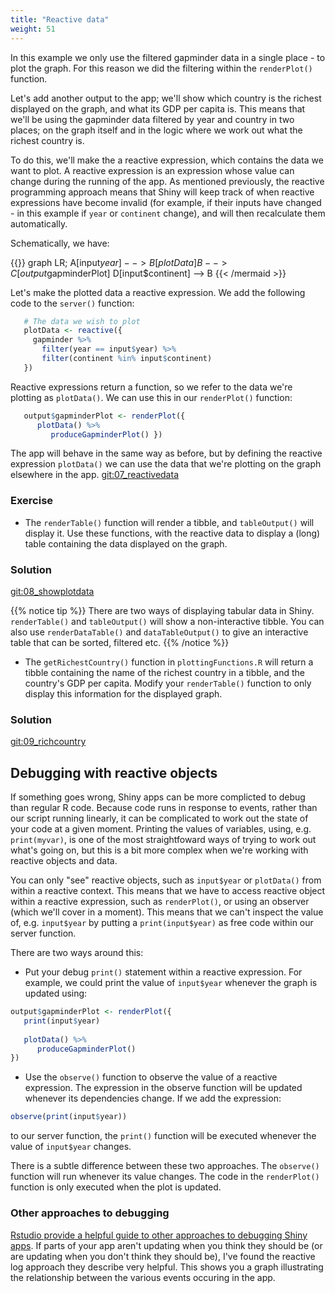 ```yaml
---
title: "Reactive data"
weight: 51
---
```



In this example we only use the filtered gapminder data in a single place - to plot the graph.   For this reason we did the filtering within the `renderPlot()` function.   

Let's add another output to the app; we'll show which country is the richest displayed on the graph, and what its GDP per capita is. This means that we'll be using the gapminder data filtered by year and country in two places; on the graph itself and in the logic where we work out what the richest country is.   

To do this, we'll make the a reactive expression, which contains the data we want to plot.  A reactive expression is an expression whose value can change during the running of the app.   As mentioned previously, the reactive programming approach means that Shiny will keep track of when reactive expressions have become invalid (for example, if their inputs have changed - in this example if `year` or `continent` change), and will then recalculate them automatically.  

Schematically, we have:

{{<mermaid align="left" >}}
graph LR;
   A[input$year] --> B[plotData]
   B --> C[output$gapminderPlot]
   D[input$continent] --> B
{{< /mermaid >}}

Let's make the plotted data a reactive expression. We add the following code to the `server()` function:


```r
   # The data we wish to plot
   plotData <- reactive({
     gapminder %>% 
       filter(year == input$year) %>% 
       filter(continent %in% input$continent)
   })
```

Reactive expressions return a function, so we refer to the data we're plotting as `plotData()`.  We can use this in our `renderPlot()` function:


```r
   output$gapminderPlot <- renderPlot({
      plotData() %>% 
         produceGapminderPlot() })
```

The app will behave in the same way as before, but by defining the reactive expression `plotData()` we can use the data that we're plotting on the graph elsewhere in the app. [git:07_reactivedata](https://github.com/UoMResearchIT/RSE18-shiny-workshop-materials/commit/4ee4c74ebc63242c13fa772992a0de067f1a1622)

###  Exercise

- The `renderTable()` function will render a tibble, and `tableOutput()` will display it.   Use these functions, with the reactive data to display a (long) table containing the data displayed on the graph.

### Solution

[git:08_showplotdata](https://github.com/UoMResearchIT/RSE18-shiny-workshop-materials/commit/b373f1f596296184f7bc2f98b28bf87e3de52522)


{{% notice tip %}}
There are two ways of displaying tabular data in Shiny.  `renderTable()` and `tableOutput()` will show a non-interactive tibble.  You can also use `renderDataTable()` and `dataTableOutput()` to give an interactive table that can be sorted, filtered etc.
{{% /notice %}}


- The `getRichestCountry()` function in `plottingFunctions.R` will return a tibble containing the name of the richest country in a tibble, and the country's GDP per capita. Modify your `renderTable()` function to only display this information for the displayed graph.

### Solution

[git:09_richcountry](https://github.com/UoMResearchIT/RSE18-shiny-workshop-materials/commit/c48240c18327612d9228e7f8255f53cb131b6d1a)


## Debugging with reactive objects

If something goes wrong, Shiny apps can be more complicted to debug than regular R code.  Because code runs in response to events, rather than our script running linearly, it can be complicated to work out the state of your code at a given moment. Printing the values of variables, using, e.g. `print(myvar)`,  is one of the most straightfoward ways of trying to work out what's going on, but this is a bit more complex when we're working with reactive objects and data.

You can only "see" reactive objects, such as `input$year` or `plotData()` from within a reactive context.  This means that we have to access reactive object within a reactive expression, such as `renderPlot()`, or using an observer (which we'll cover in a moment).  This means that we can't inspect the value of, e.g. `input$year` by putting a `print(input$year)` as free code within our server function.

There are two ways around this:

* Put your debug `print()` statement within a reactive expression.  For example, we could print the value of `input$year` whenever the graph is updated using:


```r
output$gapminderPlot <- renderPlot({
   print(input$year)
   
   plotData() %>% 
      produceGapminderPlot()
})
```

* Use the `observe()` function to observe the value of a reactive expression.  The expression in the observe function will be updated whenever its dependencies change.  If we add the expression:


```r
observe(print(input$year))
```

to our server function, the `print()` function will be executed whenever the value of `input$year` changes.  

There is a subtle difference between these two approaches.  The `observe()` function will run whenever its value changes.  The code in the `renderPlot()` function is only executed when the plot is updated.

### Other approaches to debugging

[Rstudio provide a helpful guide to other approaches to debugging Shiny apps](https://shiny.rstudio.com/articles/debugging.html).  If parts of your app aren't updating when you think they should be (or are updating when you don't think they should be), I've found the reactive log approach they describe very helpful.  This shows you a graph illustrating the relationship between the various events occuring in the app.  











